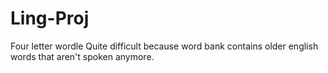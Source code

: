 # Ling-Proj
Four letter wordle 
Quite difficult because word bank contains older english words that aren't spoken anymore.
